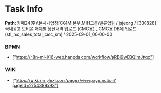 # Task Info

**Path:** 카페24(주)\본사사업장\[CG]MI본부\MIH그룹\밸류업팀 / jsjeong / [330828] 국내광고 모비온 매체별 정산내역 업로드 (CMC용) _ CMC용 DB에 업로드 (stl_mc_sales_total_cmc_sm) / 2025-09-01_00-00-00

### BPMN
- ["https://n8n-mi-016-web.hanpda.com/workflow/pRBi9wEBQimJttqc"]

### WIKI
- ["https://wiki.simplexi.com/pages/viewpage.action?pageId=2754389593"]

